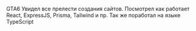 GTA6
Увидел все прелести создания сайтов. Посмотрел как работает React, ExpressJS, Prisma, Tailwind и пр. Так же поработал на языке TypeScript
